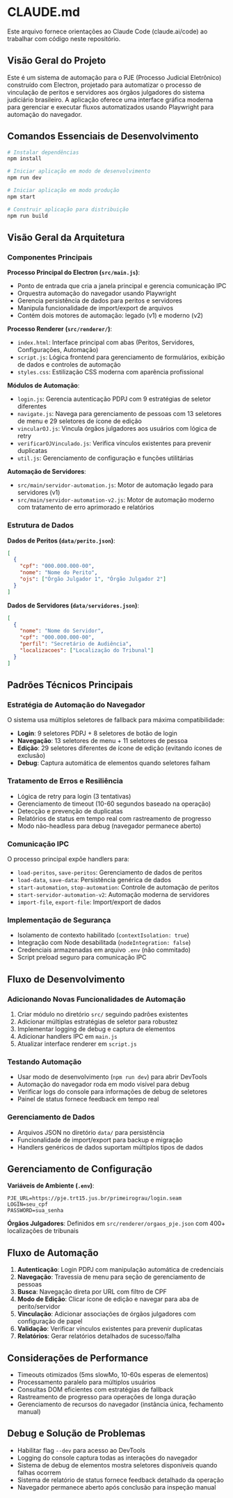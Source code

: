 # CLAUDE.md

Este arquivo fornece orientações ao Claude Code (claude.ai/code) ao trabalhar com código neste repositório.

## Visão Geral do Projeto

Este é um sistema de automação para o PJE (Processo Judicial Eletrônico) construído com Electron, projetado para automatizar o processo de vinculação de peritos e servidores aos órgãos julgadores do sistema judiciário brasileiro. A aplicação oferece uma interface gráfica moderna para gerenciar e executar fluxos automatizados usando Playwright para automação do navegador.

## Comandos Essenciais de Desenvolvimento

```bash
# Instalar dependências
npm install

# Iniciar aplicação em modo de desenvolvimento
npm run dev

# Iniciar aplicação em modo produção
npm start

# Construir aplicação para distribuição
npm run build
```

## Visão Geral da Arquitetura

### Componentes Principais

**Processo Principal do Electron (`src/main.js`)**:
- Ponto de entrada que cria a janela principal e gerencia comunicação IPC
- Orquestra automação do navegador usando Playwright
- Gerencia persistência de dados para peritos e servidores
- Manipula funcionalidade de import/export de arquivos
- Contém dois motores de automação: legado (v1) e moderno (v2)

**Processo Renderer (`src/renderer/`)**:
- `index.html`: Interface principal com abas (Peritos, Servidores, Configurações, Automação)
- `script.js`: Lógica frontend para gerenciamento de formulários, exibição de dados e controles de automação
- `styles.css`: Estilização CSS moderna com aparência profissional

**Módulos de Automação**:
- `login.js`: Gerencia autenticação PDPJ com 9 estratégias de seletor diferentes
- `navigate.js`: Navega para gerenciamento de pessoas com 13 seletores de menu e 29 seletores de ícone de edição
- `vincularOJ.js`: Vincula órgãos julgadores aos usuários com lógica de retry
- `verificarOJVinculado.js`: Verifica vínculos existentes para prevenir duplicatas
- `util.js`: Gerenciamento de configuração e funções utilitárias

**Automação de Servidores**:
- `src/main/servidor-automation.js`: Motor de automação legado para servidores (v1)
- `src/main/servidor-automation-v2.js`: Motor de automação moderno com tratamento de erro aprimorado e relatórios

### Estrutura de Dados

**Dados de Peritos (`data/perito.json`)**:
```json
[
  {
    "cpf": "000.000.000-00",
    "nome": "Nome do Perito",
    "ojs": ["Órgão Julgador 1", "Órgão Julgador 2"]
  }
]
```

**Dados de Servidores (`data/servidores.json`)**:
```json
[
  {
    "nome": "Nome do Servidor",
    "cpf": "000.000.000-00",
    "perfil": "Secretário de Audiência",
    "localizacoes": ["Localização do Tribunal"]
  }
]
```

## Padrões Técnicos Principais

### Estratégia de Automação do Navegador
O sistema usa múltiplos seletores de fallback para máxima compatibilidade:
- **Login**: 9 seletores PDPJ + 8 seletores de botão de login
- **Navegação**: 13 seletores de menu + 11 seletores de pessoa
- **Edição**: 29 seletores diferentes de ícone de edição (evitando ícones de exclusão)
- **Debug**: Captura automática de elementos quando seletores falham

### Tratamento de Erros e Resiliência
- Lógica de retry para login (3 tentativas)
- Gerenciamento de timeout (10-60 segundos baseado na operação)
- Detecção e prevenção de duplicatas
- Relatórios de status em tempo real com rastreamento de progresso
- Modo não-headless para debug (navegador permanece aberto)

### Comunicação IPC
O processo principal expõe handlers para:
- `load-peritos`, `save-peritos`: Gerenciamento de dados de peritos
- `load-data`, `save-data`: Persistência genérica de dados
- `start-automation`, `stop-automation`: Controle de automação de peritos
- `start-servidor-automation-v2`: Automação moderna de servidores
- `import-file`, `export-file`: Import/export de dados

### Implementação de Segurança
- Isolamento de contexto habilitado (`contextIsolation: true`)
- Integração com Node desabilitada (`nodeIntegration: false`)
- Credenciais armazenadas em arquivo `.env` (não commitado)
- Script preload seguro para comunicação IPC

## Fluxo de Desenvolvimento

### Adicionando Novas Funcionalidades de Automação
1. Criar módulo no diretório `src/` seguindo padrões existentes
2. Adicionar múltiplas estratégias de seletor para robustez
3. Implementar logging de debug e captura de elementos
4. Adicionar handlers IPC em `main.js`
5. Atualizar interface renderer em `script.js`

### Testando Automação
- Usar modo de desenvolvimento (`npm run dev`) para abrir DevTools
- Automação do navegador roda em modo visível para debug
- Verificar logs do console para informações de debug de seletores
- Painel de status fornece feedback em tempo real

### Gerenciamento de Dados
- Arquivos JSON no diretório `data/` para persistência
- Funcionalidade de import/export para backup e migração
- Handlers genéricos de dados suportam múltiplos tipos de dados

## Gerenciamento de Configuração

**Variáveis de Ambiente (`.env`)**:
```env
PJE_URL=https://pje.trt15.jus.br/primeirograu/login.seam
LOGIN=seu_cpf
PASSWORD=sua_senha
```

**Órgãos Julgadores**: Definidos em `src/renderer/orgaos_pje.json` com 400+ localizações de tribunais

## Fluxo de Automação

1. **Autenticação**: Login PDPJ com manipulação automática de credenciais
2. **Navegação**: Travessia de menu para seção de gerenciamento de pessoas
3. **Busca**: Navegação direta por URL com filtro de CPF
4. **Modo de Edição**: Clicar ícone de edição e navegar para aba de perito/servidor
5. **Vinculação**: Adicionar associações de órgãos julgadores com configuração de papel
6. **Validação**: Verificar vínculos existentes para prevenir duplicatas
7. **Relatórios**: Gerar relatórios detalhados de sucesso/falha

## Considerações de Performance

- Timeouts otimizados (5ms slowMo, 10-60s esperas de elementos)
- Processamento paralelo para múltiplos usuários
- Consultas DOM eficientes com estratégias de fallback
- Rastreamento de progresso para operações de longa duração
- Gerenciamento de recursos do navegador (instância única, fechamento manual)

## Debug e Solução de Problemas

- Habilitar flag `--dev` para acesso ao DevTools
- Logging do console captura todas as interações do navegador
- Sistema de debug de elementos mostra seletores disponíveis quando falhas ocorrem
- Sistema de relatório de status fornece feedback detalhado da operação
- Navegador permanece aberto após conclusão para inspeção manual